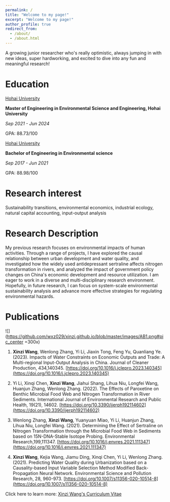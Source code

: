 ```yaml
---
permalink: /
title: "Welcome to my page!"
excerpt: "Welcome to my page!"
author_profile: true
redirect_from: 
  - /about/
  - /about.html
---
```


A growing junior researcher who's really optimistic, always jumping in with new ideas, super hardworking, and excited to dive into any fun and meaningful research!


Education 
======
[Hohai University](https://en.hhu.edu.cn/main.psp)

**Master of Engineering in Environmental Science and Engineering, Hohai University**

_Sep 2021 - Jun 2024_

GPA: 88.73/100

[Hohai University](https://en.hhu.edu.cn/main.psp)

**Bachelor of Engineering in Environmental science**

_Sep 2017 - Jun 2021_

GPA: 88.98/100

Research interest 
======
Sustainability transitions, environmental economics, industrial ecology, natural capital accounting, input-output analysis

Research Description
======
My previous research focuses on environmental impacts of human activities. Through a range of projects, I have explored the causal relationship between urban development and water quality, and investigated how the widely used antidepressant sertraline affects nitrogen transformation in rivers, and analyzed the impact of government policy changes on China's economic development and resource utilization. I am eager to work in a diverse and multi-disciplinary research environment. Hopefully, in future research, I can focus on system-scale environmental sustainability analysis and advance more effective strategies for regulating environmental hazards. 

Publications 
======
![](https://github.com/wxz029/xinzi.github.io/blob/master/images/AB1.png#pic_center =300x)
1. **Xinzi Wang**, Wenlong Zhang, Yi Li, Jiaxin Tong, Feng Yu, Quanliang Ye. (2023). Impacts of Water Constraints on Economic Outputs and Trade: A Multi-regional Input-Output Analysis in China. Journal of Cleaner Production, 434,140345. [https://doi.org/10.1016/j.jclepro.2023.140345](https://doi.org/10.1016/j.jclepro.2023.140345)

2. Yi Li, Xinqi Chen, **Xinzi Wang**, Jiahui Shang, Lihua Niu, Longfei Wang, Huanjun Zhang, Wenlong Zhang. (2022). The Effects of Paroxetine on Benthic Microbial Food Web and Nitrogen Transformation in River Sediments. International Journal of Environmental Research and Public Health, 19(21), 14602. [https://doi.org/10.3390/ijerph192114602](https://doi.org/10.3390/ijerph192114602)

3. Wenlong Zhang, **Xinzi Wang**, Yuanyuan Miao, Yi Li, Huanjun Zhang, Lihua Niu, Longfei Wang. (2021). Determining the Effect of Sertraline on Nitrogen Transformation through the Microbial Food Web in Sediments based on 15N-DNA-Stable Isotope Probing. Environmental Research,199,111347. [https://doi.org/10.1016/j.envres.2021.111347](https://doi.org/10.1016/j.envres.2021.111347)

4. **Xinzi Wang**, Kejia Wang, Jiamu Ding, Xinqi Chen, Yi Li, Wenlong Zhang. (2021). Predicting Water Quality during Urbanization based on a Causality-based Input Variable Selection Method Modified Back-Propagation Neural Network. Environmental Science and Pollution Research, 28, 960-973. [https://doi.org/10.1007/s11356-020-10514-8](https://doi.org/10.1007/s11356-020-10514-8)

Click here to learn more: [Xinzi Wang's Curriculum Vitae](https://wxz029.github.io/xinzi.github.io/assets/CV.pdf)

